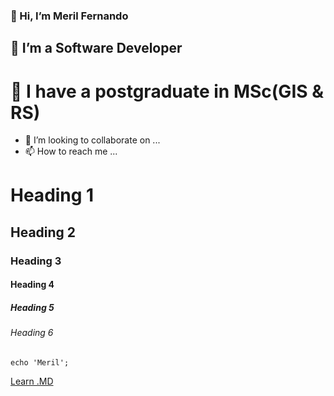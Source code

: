 ### 👋 Hi, I’m Meril Fernando
##  👀 I’m a Software Developer
# 🌱 I have a postgraduate in MSc(GIS & RS)
- 💞️ I’m looking to collaborate on ...
- 📫 How to reach me ...

<!---
0776902221/0776902221 is a ✨ special ✨ repository because its `README.md` (this file) appears on your GitHub profile.
You can click the Preview link to take a look at your changes.
--->
# Heading 1
## Heading 2
### Heading 3
#### Heading 4
##### Heading 5
###### Heading 6
```
echo 'Meril';
```
[Learn .MD](https://medium.com/analytics-vidhya/how-to-create-a-readme-md-file-8fb2e8ce24e3)

